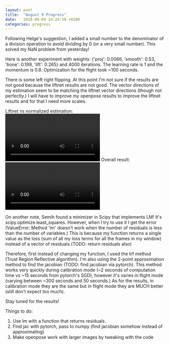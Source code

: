```yaml
---
layout: post
title:  "August 9 Progress"
date:   2018-08-09 14:24:58 +0200
categories: progress
---
```


Following Helge's suggestion, I added a small number to the denominator of a division operation to avoid dividing by 0 (or a very small number). This solved my NaN problem from yesterday!

Here is another experiment with weights: {'proj': 0.0066, 'smooth': 0.53, 'bone': 0.199, 'lift': 0.265} and 4000 iterations. The learning rate is 1 and the momentum is 0.8. Optimization for the flight took ~100 seconds. 

There is some left right flipping. At this point I'm not sure if the results are not good because the liftnet results are not good. The vector directions of my estimation seem to be matching the liftnet vector directions (though not perfectly.) I will have to improve my openpose results to improve the liftnet results and for that I need more scales. 

Liftnet vs normalized estimation:
![small_video](https://senakicir.ams3.digitaloceanspaces.com/drone/2018-08-09-11-59_lift_res.mp4)
Overall result:
![small_video](https://senakicir.ams3.digitaloceanspaces.com/drone/2018-08-09-11-59_plot3d.mp4)

On another note, Semih found a minimizer in Scipy that implements LM! It's scipy.optimize.least_squares. However, when I try to use it I get the error (ValueError: Method 'lm' doesn't work when the number of residuals is less than the number of variables.) This is because my function returns a single value as the loss (sum of all my loss terms for all the frames in my window) instead of a vector of residuals.(TODO: return residuals also)

Therefore, first instead of changing my function, I used the trf method (Trust Region Reflective algorithm). I'm also using the 2-point approximation method to find the jacobian (TODO: find jacobian via pytorch). This method works very quickly during calibration mode (~2 seconds of computation time vs ~15 seconds from pytorch's SGD), however it's varies in flight mode (varying between ~300 seconds and 50 seconds.) As for the results, in calibration mode they are the same but in flight mode they are MUCH better (still don't expect too much).

Stay tuned for the results!

Things to do:
1. Use lm with a function that returns residuals.
2. Find jac with pytorch, pass to numpy (find jacobian somehow instead of approximating)
3. Make openpose work with larger images by tweaking with the code
